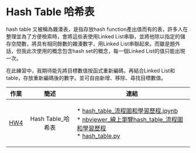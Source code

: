# Hash Table 哈希表

hash table 又被稱為雜湊表，是指存放hash function產出值而有的表，許多人在整理並為了方便檢索時，會將這些表使用Linked List串聯，並將他除以指定的儲存空間數，將具有相同餘數的雜湊數字，用Linked List串聯起來。而雖是題外話，但我此次使用的概念包含hash set的概念，每一個Linked List的值只能出現一次。

在此練習中，我期待能先將目標數值按函式重新編碼，再結合Linked List和table，存放重新編碼後的數字。並可自由新增、移除、尋找目標數值。


|                                 作業                                |        簡述       |                                                                                                                                                                                                                                                                         連結                                                                                                                                                                                                                                                                         |
|:-------------------------------------------------------------------:|:-----------------:|:----------------------------------------------------------------------------------------------------------------------------------------------------------------------------------------------------------------------------------------------------------------------------------------------------------------------------------------------------------------------------------------------------------------------------------------------------------------------------------------------------------------------------------------------------:|
| [HW4](https://github.com/agying/leetcode-practices/tree/master/HW4) | Hash Table_哈希表 | <p align="left">* [hash_table_流程圖和學習歷程.ipynb](https://github.com/agying/leetcode-practices/blob/master/HW4/HashTable%E6%B5%81%E7%A8%8B%E5%9C%96%E5%92%8C%E5%AD%B8%E7%BF%92%E6%AD%B7%E7%A8%8B.ipynb)<br>* [nbviewer_線上瀏覽hash_table_流程圖和學習歷程](https://nbviewer.jupyter.org/github/agying/leetcode-practices/blob/master/HW4/HashTable%E6%B5%81%E7%A8%8B%E5%9C%96%E5%92%8C%E5%AD%B8%E7%BF%92%E6%AD%B7%E7%A8%8B.ipynb)<br>* [hash_table.py](https://github.com/agying/leetcode-practices/blob/master/HW4/hash_table_04154135.py)</p> |
